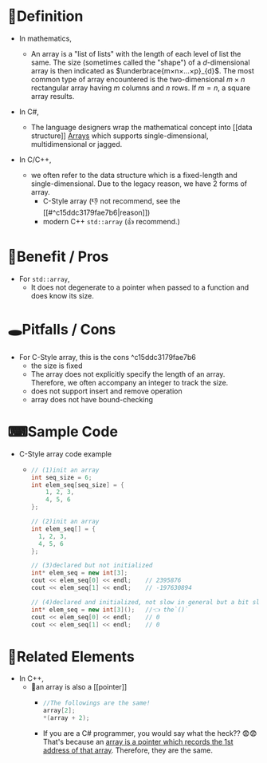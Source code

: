 # 📝Definition
- In mathematics,
    - An array is a "list of lists" with the length of each level of list the same. The size (sometimes called the "shape") of a $d$-dimensional array is then indicated as $\underbrace{m×n×...×p}_{d}$. The most common type of array encountered is the two-dimensional $m×n$ rectangular array having $m$ columns and $n$ rows. If $m=n$, a square array results.
    
- In C#,
    - The language designers wrap the mathematical concept into [[data structure]] [Arrays](https://docs.microsoft.com/en-us/dotnet/csharp/programming-guide/arrays/) which supports single-dimensional, multidimensional or jagged.
    
- In C/C++,
    - we often refer to the data structure which is a fixed-length and single-dimensional. Due to the legacy reason, we have 2 forms of array.
        - C-Style array (👎 not recommend, see the [[#^c15ddc3179fae7b6|reason]])
        - modern C++ `std::array` (👍 recommend.)
        
# 🚀Benefit / Pros
- For `std::array`,
    - It does not degenerate to a pointer when passed to a function and does know its size.
    
# 🕳Pitfalls / Cons
- For C-Style array, this is the cons ^c15ddc3179fae7b6
    - the size is fixed
    - The array does not explicitly specify the length of an array. Therefore, we often accompany an integer to track the size.
    - does not support insert and remove operation
    - array does not have bound-checking
    
# ⌨Sample Code
- C-Style array code example
    - ``` c++
      // (1)init an array
      int seq_size = 6;
      int elem_seq[seq_size] = {
          1, 2, 3,
          4, 5, 6
      };
      
      // (2)init an array
      int elem_seq[] = {
        1, 2, 3,
        4, 5, 6
      };
      
      // (3)declared but not initialized
      int* elem_seq = new int[3];
      cout << elem_seq[0] << endl;    // 2395876
      cout << elem_seq[1] << endl;    // -197630894
      
      // (4)declared and initialized, not slow in general but a bit slower than (3)
      int* elem_seq = new int[3]();   //👈 the`()`
      cout << elem_seq[0] << endl;    // 0
      cout << elem_seq[1] << endl;    // 0
      ```
    
# 🧬Related Elements
- In C++,
    - 📌an array is also a [[pointer]]
        - ```c++
          //The followings are the same!
          array[2];
          *(array + 2);
          ```
        - If you are a C# programmer, you would say what the heck?? 😨😨 That's because an <u>array is a pointer which records the 1st address of that array</u>. Therefore, they are the same.
        